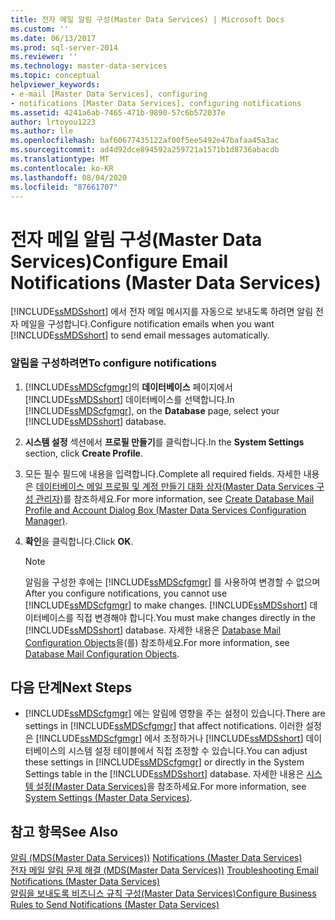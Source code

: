 ```yaml
---
title: 전자 메일 알림 구성(Master Data Services) | Microsoft Docs
ms.custom: ''
ms.date: 06/13/2017
ms.prod: sql-server-2014
ms.reviewer: ''
ms.technology: master-data-services
ms.topic: conceptual
helpviewer_keywords:
- e-mail [Master Data Services], configuring
- notifications [Master Data Services], configuring notifications
ms.assetid: 4241a6ab-7465-471b-9890-57c6b572037e
author: lrtoyou1223
ms.author: lle
ms.openlocfilehash: baf60677435122af00f5ee5492e47bafaa45a3ac
ms.sourcegitcommit: ad4d92dce894592a259721a1571b1d8736abacdb
ms.translationtype: MT
ms.contentlocale: ko-KR
ms.lasthandoff: 08/04/2020
ms.locfileid: "87661707"
---
```

# <a name="configure-email-notifications-master-data-services"></a><span data-ttu-id="89ca3-102">전자 메일 알림 구성(Master Data Services)</span><span class="sxs-lookup"><span data-stu-id="89ca3-102">Configure Email Notifications (Master Data Services)</span></span>
  <span data-ttu-id="89ca3-103">[!INCLUDE[ssMDSshort](../includes/ssmdsshort-md.md)] 에서 전자 메일 메시지를 자동으로 보내도록 하려면 알림 전자 메일을 구성합니다.</span><span class="sxs-lookup"><span data-stu-id="89ca3-103">Configure notification emails when you want [!INCLUDE[ssMDSshort](../includes/ssmdsshort-md.md)] to send email messages automatically.</span></span>  
  
### <a name="to-configure-notifications"></a><span data-ttu-id="89ca3-104">알림을 구성하려면</span><span class="sxs-lookup"><span data-stu-id="89ca3-104">To configure notifications</span></span>  
  
1.  <span data-ttu-id="89ca3-105">[!INCLUDE[ssMDScfgmgr](../includes/ssmdscfgmgr-md.md)]의 **데이터베이스** 페이지에서 [!INCLUDE[ssMDSshort](../includes/ssmdsshort-md.md)] 데이터베이스를 선택합니다.</span><span class="sxs-lookup"><span data-stu-id="89ca3-105">In [!INCLUDE[ssMDScfgmgr](../includes/ssmdscfgmgr-md.md)], on the **Database** page, select your [!INCLUDE[ssMDSshort](../includes/ssmdsshort-md.md)] database.</span></span>  
  
2.  <span data-ttu-id="89ca3-106">**시스템 설정** 섹션에서 **프로필 만들기**를 클릭합니다.</span><span class="sxs-lookup"><span data-stu-id="89ca3-106">In the **System Settings** section, click **Create Profile**.</span></span>  
  
3.  <span data-ttu-id="89ca3-107">모든 필수 필드에 내용을 입력합니다.</span><span class="sxs-lookup"><span data-stu-id="89ca3-107">Complete all required fields.</span></span> <span data-ttu-id="89ca3-108">자세한 내용은 [데이터베이스 메일 프로필 및 계정 만들기 대화 상자&#40;Master Data Services 구성 관리자&#41;](../../2014/master-data-services/create-database-mail-profile-and-account-dialog-box.md)를 참조하세요.</span><span class="sxs-lookup"><span data-stu-id="89ca3-108">For more information, see [Create Database Mail Profile and Account Dialog Box &#40;Master Data Services Configuration Manager&#41;](../../2014/master-data-services/create-database-mail-profile-and-account-dialog-box.md).</span></span>  
  
4.  <span data-ttu-id="89ca3-109">**확인**을 클릭합니다.</span><span class="sxs-lookup"><span data-stu-id="89ca3-109">Click **OK**.</span></span>  
  
    > [!NOTE]  
    >  <span data-ttu-id="89ca3-110">알림을 구성한 후에는 [!INCLUDE[ssMDScfgmgr](../includes/ssmdscfgmgr-md.md)] 를 사용하여 변경할 수 없으며</span><span class="sxs-lookup"><span data-stu-id="89ca3-110">After you configure notifications, you cannot use [!INCLUDE[ssMDScfgmgr](../includes/ssmdscfgmgr-md.md)] to make changes.</span></span> <span data-ttu-id="89ca3-111">[!INCLUDE[ssMDSshort](../includes/ssmdsshort-md.md)] 데이터베이스를 직접 변경해야 합니다.</span><span class="sxs-lookup"><span data-stu-id="89ca3-111">You must make changes directly in the [!INCLUDE[ssMDSshort](../includes/ssmdsshort-md.md)] database.</span></span> <span data-ttu-id="89ca3-112">자세한 내용은 [Database Mail Configuration Objects](../relational-databases/database-mail/database-mail-configuration-objects.md)을(를) 참조하세요.</span><span class="sxs-lookup"><span data-stu-id="89ca3-112">For more information, see [Database Mail Configuration Objects](../relational-databases/database-mail/database-mail-configuration-objects.md).</span></span>  
  
## <a name="next-steps"></a><span data-ttu-id="89ca3-113">다음 단계</span><span class="sxs-lookup"><span data-stu-id="89ca3-113">Next Steps</span></span>  
  
-   <span data-ttu-id="89ca3-114">[!INCLUDE[ssMDScfgmgr](../includes/ssmdscfgmgr-md.md)] 에는 알림에 영향을 주는 설정이 있습니다.</span><span class="sxs-lookup"><span data-stu-id="89ca3-114">There are settings in [!INCLUDE[ssMDScfgmgr](../includes/ssmdscfgmgr-md.md)] that affect notifications.</span></span> <span data-ttu-id="89ca3-115">이러한 설정은 [!INCLUDE[ssMDScfgmgr](../includes/ssmdscfgmgr-md.md)] 에서 조정하거나 [!INCLUDE[ssMDSshort](../includes/ssmdsshort-md.md)] 데이터베이스의 시스템 설정 테이블에서 직접 조정할 수 있습니다.</span><span class="sxs-lookup"><span data-stu-id="89ca3-115">You can adjust these settings in [!INCLUDE[ssMDScfgmgr](../includes/ssmdscfgmgr-md.md)] or directly in the System Settings table in the [!INCLUDE[ssMDSshort](../includes/ssmdsshort-md.md)] database.</span></span> <span data-ttu-id="89ca3-116">자세한 내용은 [시스템 설정&#40;Master Data Services&#41;](system-settings-master-data-services.md)을 참조하세요.</span><span class="sxs-lookup"><span data-stu-id="89ca3-116">For more information, see [System Settings &#40;Master Data Services&#41;](system-settings-master-data-services.md).</span></span>  
  
## <a name="see-also"></a><span data-ttu-id="89ca3-117">참고 항목</span><span class="sxs-lookup"><span data-stu-id="89ca3-117">See Also</span></span>  
 <span data-ttu-id="89ca3-118">[알림 &#40;MDS(Master Data Services)&#41;](../../2014/master-data-services/notifications-master-data-services.md) </span><span class="sxs-lookup"><span data-stu-id="89ca3-118">[Notifications &#40;Master Data Services&#41;](../../2014/master-data-services/notifications-master-data-services.md) </span></span>  
 <span data-ttu-id="89ca3-119">[전자 메일 알림 문제 해결 (MDS(Master Data Services))](https://social.technet.microsoft.com/wiki/contents/articles/troubleshooting-email-notifications-master-data-services.aspx) </span><span class="sxs-lookup"><span data-stu-id="89ca3-119">[Troubleshooting Email Notifications (Master Data Services)](https://social.technet.microsoft.com/wiki/contents/articles/troubleshooting-email-notifications-master-data-services.aspx) </span></span>  
 [<span data-ttu-id="89ca3-120">알림을 보내도록 비즈니스 규칙 구성&#40;Master Data Services&#41;</span><span class="sxs-lookup"><span data-stu-id="89ca3-120">Configure Business Rules to Send Notifications &#40;Master Data Services&#41;</span></span>](../../2014/master-data-services/configure-business-rules-to-send-notifications-master-data-services.md)  
  
  
